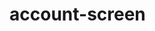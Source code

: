 <!-- generated by markdown-notes-tree -->

# account-screen

<!-- optional markdown-notes-tree directory description starts here -->

<!-- optional markdown-notes-tree directory description ends here -->


